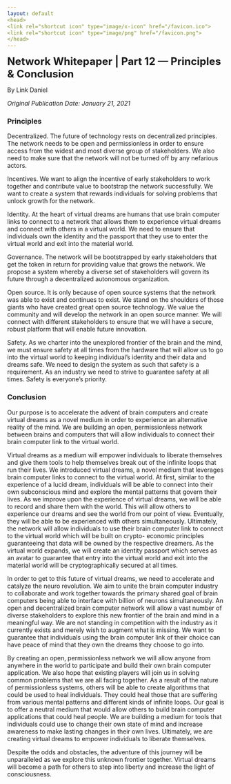 ```yaml
---
layout: default
<head>
<link rel="shortcut icon" type="image/x-icon" href="/favicon.ico">
<link rel="shortcut icon" type="image/png" href="/favicon.png">
</head>
---
```


<b><font size="5">Network Whitepaper | Part 12 — Principles & Conclusion</font></b>

By Link Daniel

<i>Original Publication Date: January 21, 2021</i>

<h3>Principles</h3>

Decentralized. The future of technology rests on decentralized principles. The network needs to be open and permissionless in order to ensure access from the widest and most diverse group of stakeholders. We also need to make sure that the network will not be turned off by any nefarious actors.

Incentives. We want to align the incentive of early stakeholders to work together and contribute value to bootstrap the network successfully. We want to create a system that rewards individuals for solving problems that unlock growth for the network.

Identity. At the heart of virtual dreams are humans that use brain computer links to connect to a network that allows them to experience virtual dreams and connect with others in a virtual world. We need to ensure that individuals own the identity and the passport that they use to enter the virtual world and exit into the material world.

Governance. The network will be bootstrapped by early stakeholders that get the token in return for providing value that grows the network. We propose a system whereby a diverse set of stakeholders will govern its future through a decentralized autonomous organization.

Open source. It is only because of open source systems that the network was able to exist and continues to exist. We stand on the shoulders of those giants who have created great open source technology. We value the community and will develop the network in an open source manner. We will connect with different stakeholders to ensure that we will have a secure, robust platform that will enable future innovation.

Safety. As we charter into the unexplored frontier of the brain and the mind, we must ensure safety at all times from the hardware that will allow us to go into the virtual world to keeping individual’s identity and their data and dreams safe. We need to design the system as such that safety is a requirement. As an industry we need to strive to guarantee safety at all times. Safety is everyone’s priority.

<h3>Conclusion</h3>

Our purpose is to accelerate the advent of brain computers and create virtual dreams as a novel medium in order to experience an alternative reality of the mind. We are building an open, permissionless network between brains and computers that will allow individuals to connect their brain computer link to the virtual world.

Virtual dreams as a medium will empower individuals to liberate themselves and give them tools to help themselves break out of the infinite loops that run their lives. We introduced virtual dreams, a novel medium that leverages brain computer links to connect to the virtual world. At first, similar to the experience of a lucid dream, individuals will be able to connect into their own subconscious mind and explore the mental patterns that govern their lives. As we improve upon the experience of virtual dreams, we will be able to record and share them with the world. This will allow others to experience our dreams and see the world from our point of view. Eventually, they will be able to be experienced with others simultaneously. Ultimately, the network will allow individuals to use their brain computer link to connect to the virtual world which will be built on crypto- economic principles guaranteeing that data will be owned by the respective dreamers. As the virtual world expands, we will create an identity passport which serves as an avatar to guarantee that entry into the virtual world and exit into the material world will be cryptographically secured at all times.

In order to get to this future of virtual dreams, we need to accelerate and catalyze the neuro revolution. We aim to unite the brain computer industry to collaborate and work together towards the primary shared goal of brain computers being able to interface with billion of neurons simultaneously. An open and decentralized brain computer network will allow a vast number of diverse stakeholders to explore this new frontier of the brain and mind in a meaningful way. We are not standing in competition with the industry as it currently exists and merely wish to augment what is missing. We want to guarantee that individuals using the brain computer link of their choice can have peace of mind that they own the dreams they choose to go into.

By creating an open, permissionless network we will allow anyone from anywhere in the world to participate and build their own brain computer application. We also hope that existing players will join us in solving common problems that we are all facing together. As a result of the nature of permissionless systems, others will be able to create algorithms that could be used to heal individuals. They could heal those that are suffering from various mental patterns and different kinds of infinite loops. Our goal is to offer a neutral medium that would allow others to build brain computer applications that could heal people. We are building a medium for tools that individuals could use to change their own state of mind and increase awareness to make lasting changes in their own lives. Ultimately, we are creating virtual dreams to empower individuals to liberate themselves.

Despite the odds and obstacles, the adventure of this journey will be unparalleled as we explore this unknown frontier together. Virtual dreams will become a path for others to step into liberty and increase the light of consciousness.
